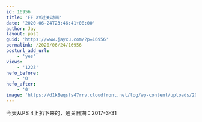 ```yaml
---
id: 16956
title: 'FF XV过关动画'
date: '2020-06-24T23:46:41+08:00'
author: Jay
layout: post
guid: 'https://www.jayxu.com/?p=16956'
permalink: /2020/06/24/16956
posturl_add_url:
    - 'yes'
views:
    - '1223'
hefo_before:
    - '0'
hefo_after:
    - '0'
image: 'https://d1k8eqsfs47rrv.cloudfront.net/log/wp-content/uploads/2020/06/FF1501.jpg'
---
```


<!-- wp:paragraph -->
<p>今天从PS 4上扒下来的，通关日期：2017-3-31</p>
<!-- /wp:paragraph -->

<!-- wp:nextgenthemes/arve-block {"url":"https://v.youku.com/v_show/id_XNDcyNjM2NTQzMg==.html","aspect_ratio":"16:9"} /-->